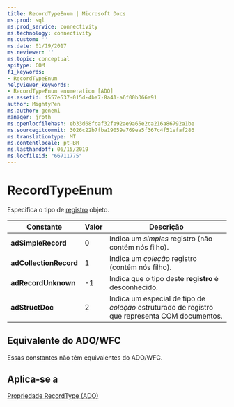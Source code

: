 ```yaml
---
title: RecordTypeEnum | Microsoft Docs
ms.prod: sql
ms.prod_service: connectivity
ms.technology: connectivity
ms.custom: ''
ms.date: 01/19/2017
ms.reviewer: ''
ms.topic: conceptual
apitype: COM
f1_keywords:
- RecordTypeEnum
helpviewer_keywords:
- RecordTypeEnum enumeration [ADO]
ms.assetid: f557e537-015d-4ba7-8a41-a6f00b366a91
author: MightyPen
ms.author: genemi
manager: jroth
ms.openlocfilehash: eb33d68fcaf32fa92ae9a65e2ca216a86792a1be
ms.sourcegitcommit: 3026c22b7fba19059a769ea5f367c4f51efaf286
ms.translationtype: MT
ms.contentlocale: pt-BR
ms.lasthandoff: 06/15/2019
ms.locfileid: "66711775"
---
```

# <a name="recordtypeenum"></a>RecordTypeEnum
Especifica o tipo de [registro](../../../ado/reference/ado-api/record-object-ado.md) objeto.  
  
|Constante|Valor|Descrição|  
|--------------|-----------|-----------------|  
|**adSimpleRecord**|0|Indica um *simples* registro (não contém nós filho).|  
|**adCollectionRecord**|1|Indica um *coleção* registro (contém nós filho).|  
|**adRecordUnknown**|-1|Indica que o tipo deste **registro** é desconhecido.|  
|**adStructDoc**|2|Indica um especial de tipo de *coleção* estruturado de registro que representa COM documentos.|  
  
## <a name="adowfc-equivalent"></a>Equivalente do ADO/WFC  
 Essas constantes não têm equivalentes do ADO/WFC.  
  
## <a name="applies-to"></a>Aplica-se a  
 [Propriedade RecordType (ADO)](../../../ado/reference/ado-api/recordtype-property-ado.md)
